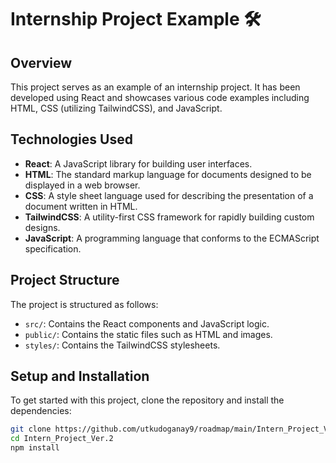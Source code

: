 # Internship Project Example 🛠️

## Overview

This project serves as an example of an internship project. It has been developed using React and showcases various code examples including HTML, CSS (utilizing TailwindCSS), and JavaScript.

## Technologies Used

- **React**: A JavaScript library for building user interfaces.
- **HTML**: The standard markup language for documents designed to be displayed in a web browser.
- **CSS**: A style sheet language used for describing the presentation of a document written in HTML.
- **TailwindCSS**: A utility-first CSS framework for rapidly building custom designs.
- **JavaScript**: A programming language that conforms to the ECMAScript specification.

## Project Structure

The project is structured as follows:

- `src/`: Contains the React components and JavaScript logic.
- `public/`: Contains the static files such as HTML and images.
- `styles/`: Contains the TailwindCSS stylesheets.

## Setup and Installation

To get started with this project, clone the repository and install the dependencies:

```bash
git clone https://github.com/utkudoganay9/roadmap/main/Intern_Project_Ver.2.git
cd Intern_Project_Ver.2
npm install
